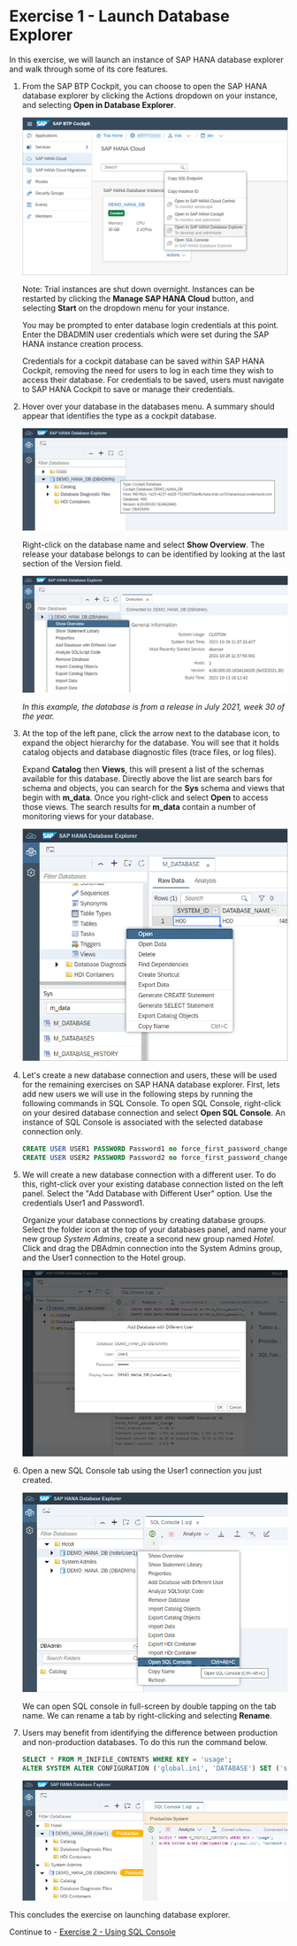 # Exercise 1 - Launch Database Explorer

In this exercise, we will launch an instance of SAP HANA database explorer and walk through some of its core features.

1. From the SAP BTP Cockpit, you can choose to open the SAP HANA database explorer by clicking the Actions dropdown on your instance, and selecting **Open in Database Explorer**.

    ![](images/BTPCockpit.png)

    Note: Trial instances are shut down overnight. Instances can be restarted by clicking the **Manage SAP HANA Cloud** button, and selecting **Start** on the dropdown menu for your instance.

    You may be prompted to enter database login credentials at this point. Enter the DBADMIN user credentials which were set during the SAP HANA instance creation process.

    Credentials for a cockpit database can be saved within SAP HANA Cockpit, removing the need for users to log in each time they wish to access their database. For credentials to be saved, users must navigate to SAP HANA Cockpit to save or manage their credentials.

2. Hover over your database in the databases menu. A summary should appear that identifies the type as a cockpit database.

    ![](images/DBSummary.png)

     Right-click on the database name and select **Show Overview**. The release your database belongs to can be identified by looking at the last section of the Version field.

    ![](images/ShowOverview.png)

    *In this example, the database is from a release in July 2021, week 30 of the year.*

3. At the top of the left pane, click the arrow next to the database icon, to expand the object hierarchy for the database. You will see that it holds catalog objects and database diagnostic files (trace files, or log files).

    Expand **Catalog** then **Views**, this will present a list of the schemas available for this database. Directly above the list are search bars for schema and objects, you can search for the **Sys** schema and views that begin with **m_data**. Once you right-click and select **Open** to access those views. The search results for **m_data** contain a number of monitoring views for your database.

    ![](images/SchemaMenu.png)


4. Let's create a new database connection and users, these will be used for the remaining exercises on SAP HANA database explorer.
   First, lets add new users we will use in the following steps by running the following commands in SQL Console. To open SQL Console, right-click on your desired database connection and select **Open SQL Console**. An instance of SQL Console is associated with the selected database connection only.

   ```SQL
   CREATE USER USER1 PASSWORD Password1 no force_first_password_change;
   CREATE USER USER2 PASSWORD Password2 no force_first_password_change;
   ```

5. We will create a new database connection with a different user. To do this, right-click over your existing database connection listed on the left panel. Select the "Add Database with Different User" option. Use the credentials User1 and Password1.

    Organize your database connections by creating database groups. Select the folder icon at the top of your databases panel, and name your new group *System Admins*, create a second new group named *Hotel*. Click and drag the DBAdmin connection into the System Admins group, and the User1 connection to the Hotel group.

      ![](images/NewDBUser.png)

6. Open a new SQL Console tab using the User1 connection you just created.

    ![](images/SqlConsole.png)

    We can open SQL console in full-screen by double tapping on the tab name. We can rename a tab by right-clicking and selecting **Rename**.


7.  Users may benefit from identifying the difference between production and non-production databases. To do this run the command below.
    ```SQL
    SELECT * FROM M_INIFILE_CONTENTS WHERE KEY = 'usage';
    ALTER SYSTEM ALTER CONFIGURATION ('global.ini', 'DATABASE') SET ('system_information', 'usage') = 'production' WITH RECONFIGURE;
    ```

    ![](images/ProductionLabel.png)

    
This concludes the exercise on launching database explorer.

Continue to - [Exercise 2 - Using SQL Console](../ex2/README.md)
